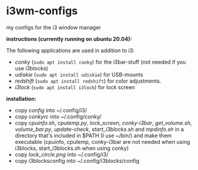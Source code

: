 # i3wm-configs
my configs for the i3 window manager

**instructions (currently running on ubuntu 20.04):**

The following applications are used in addition to i3:
  
  * *conky* (`sudo apt install conky`) for the i3bar-stuff (not needed if you use i3blocks)
  * *udiskie* (`sudo apt install udiskie`) for USB-mounts
  * *redshift* (`sudo apt install redshift`) for color adjustments.
  * *i3lock* (`sudo apt install i3lock`) for lock screen

**installation:**

  * copy *config* into ~/.config/i3/
  * copy *conkyrc* into ~/.config/conky/
  * copy *cpuinfo.sh*, *cputemp.py*, *lock_screen*, *conky-i3bar*, *get_volume.sh*, *volume_bar.py*, *update-check*, *start_i3blocks.sh* and *mpdinfo.sh* in a directory that's included in $PATH (I use ~/bin/) and make them executable (cpuinfo, cputemp, conky-i3bar are not needed when using i3blocks, start_i3blocks.sh when using conky)
  * copy *lock_circle.png* into ~/.config/i3/
  * copy i3blocksconfig into ~/.config/i3blocks/config

